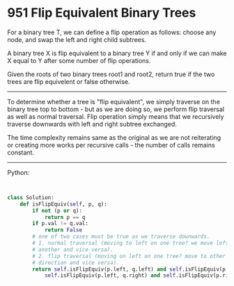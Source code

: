 # 951 Flip Equivalent Binary Trees

For a binary tree T, we can define a flip operation as follows: choose any
node, and swap the left and right child subtrees.

A binary tree X is flip equivalent to a binary tree Y if and only if we can
make X equal to Y after some number of flip operations.

Given the roots of two binary trees root1 and root2, return true if the two
trees are flip equivelent or false otherwise.

---

To determine whether a tree is "flip equivalent", we simply traverse on the
binary tree top to bottom - but as we are doing so, we perform flip traversal
as well as normal traversal. Flip operation simply means that we recursively
traverse downwards with left and right subtree exchanged.

The time complexity remains same as the original as we are not reiterating or
creating more works per recursive calls - the number of calls remains constant.

---

Python:

```python


class Solution:
    def isFlipEquiv(self, p, q):
        if not (p or q):
            return p == q
        if p.val != q.val:
            return False
        # one of two cases must be true as we traverse downwards.
        # 1. normal traversal (moving to left on one tree? we move left on
        # another and vice versa).
        # 2. flip traversal (moving on left on one tree? move to other
        # direction and vice versa).
        return self.isFlipEquiv(p.left, q.left) and self.isFlipEquiv(p.right, q.right) or \
            self.isFlipEquiv(p.left, q.right) and self.isFlipEquiv(p.right, q.left)
```
